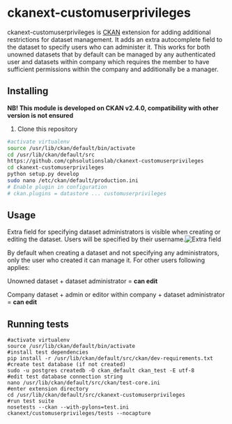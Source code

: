 ckanext-customuserprivileges
=========
ckanext-customuserprivileges is [CKAN](https://github.com/ckan/ckan) extension for adding additional restrictions for dataset management. It adds an extra autocomplete field to the dataset to specify users who can administer it. This works for both unowned datasets that by default can be managed by any authenticated user and datasets within company which requires the member to have sufficient permissions within the company and additionally be a manager.


Installing
-------
__NB! This module is developed on CKAN v2.4.0, compatibility with other version is not ensured__
1) Clone this repository

```sh
#activate virtualenv
source /usr/lib/ckan/default/bin/activate
cd /usr/lib/ckan/default/src
https://github.com/cphsolutionslab/ckanext-customuserprivileges
cd ckanext-customuserprivileges
python setup.py develop
sudo nano /etc/ckan/default/production.ini
# Enable plugin in configuration
# ckan.plugins = datastore ... customuserprivileges
```
Usage
-------
Extra field for specifying dataset administrators is visible when creating or editing the dataset. Users will be specified by their username.![Extra field](https://i.imgur.com/HVG2ofP.png) 

By default when creating a dataset and not specifying any administrators, only the user who created it can manage it. For other users following applies:

Unowned dataset + dataset administrator = **can edit**

Company dataset + admin or editor within company + dataset administrator = **can edit**

Running tests
----------------
```
#activate virtualenv
source /usr/lib/ckan/default/bin/activate
#install test dependencies
pip install -r /usr/lib/ckan/default/src/ckan/dev-requirements.txt
#create test database (if not created)
sudo -u postgres createdb -O ckan_default ckan_test -E utf-8
#edit test database connection string
nano /usr/lib/ckan/default/src/ckan/test-core.ini
#enter extension directory
cd /usr/lib/ckan/default/src/ckanext-customuserprivileges
#run test suite
nosetests --ckan --with-pylons=test.ini ckanext/customuserprivileges/tests --nocapture
```

